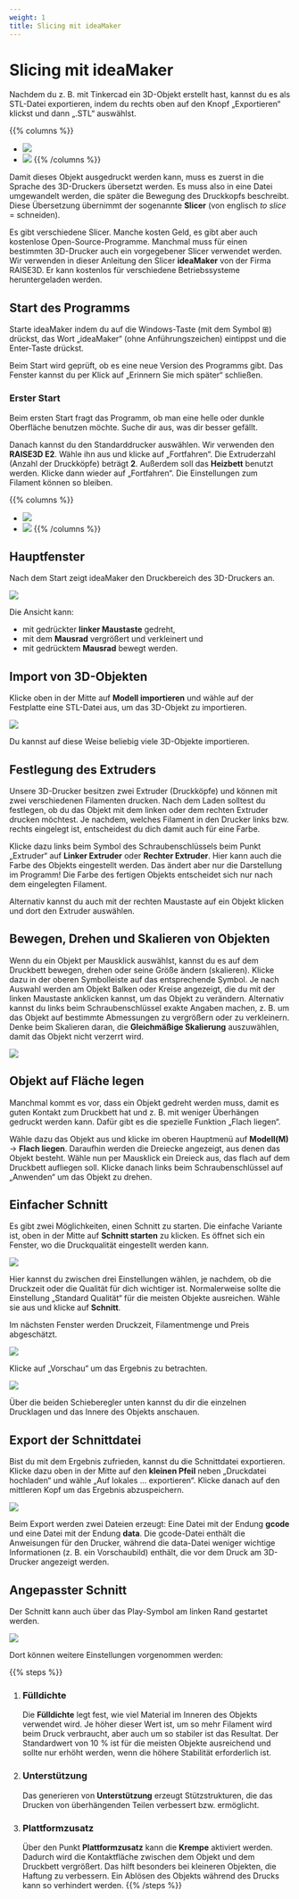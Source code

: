 ```yaml
---
weight: 1
title: Slicing mit ideaMaker
---
```


# Slicing mit ideaMaker

Nachdem du z.&nbsp;B. mit Tinkercad ein 3D-Objekt erstellt hast, kannst du es als STL-Datei exportieren, indem du rechts oben auf den Knopf „Exportieren“ klickst und dann „.STL“ auswählst.

{{% columns %}}
- ![](tinkercad-model.png)
- ![](tinkercad-export.png)
{{% /columns %}}

Damit dieses Objekt ausgedruckt werden kann, muss es zuerst in die Sprache des 3D-Druckers übersetzt werden. Es muss also in eine Datei umgewandelt werden, die später die Bewegung des Druckkopfs beschreibt. Diese Übersetzung übernimmt der sogenannte **Slicer** (von englisch *to slice* = schneiden).

Es gibt verschiedene Slicer. Manche kosten Geld, es gibt aber auch kostenlose Open-Source-Programme. Manchmal muss für einen bestimmten 3D-Drucker auch ein vorgegebener Slicer verwendet werden. Wir verwenden in dieser Anleitung den Slicer **ideaMaker** von der Firma RAISE3D. Er kann kostenlos für verschiedene Betriebssysteme heruntergeladen werden.

## Start des Programms

Starte ideaMaker indem du auf die Windows-Taste (mit dem Symbol ⊞) drückst, das Wort „ideaMaker“ (ohne Anführungszeichen) eintippst und die Enter-Taste drückst.

Beim Start wird geprüft, ob es eine neue Version des Programms gibt. Das Fenster kannst du per Klick auf „Erinnern Sie mich später“ schließen.

### Erster Start

Beim ersten Start fragt das Programm, ob man eine helle oder dunkle Oberfläche benutzen möchte. Suche dir aus, was dir besser gefällt.

Danach kannst du den Standarddrucker auswählen. Wir verwenden den **RAISE3D E2**. Wähle ihn aus und klicke auf „Fortfahren“. Die Extruderzahl (Anzahl der Druckköpfe) beträgt **2**. Außerdem soll das **Heizbett** benutzt werden. Klicke dann wieder auf „Fortfahren“. Die Einstellungen zum Filament können so bleiben.

{{% columns %}}
- ![](ideaMaker-default-printer.png)
- ![](ideaMaker-default-config.png)
{{% /columns %}}

## Hauptfenster

Nach dem Start zeigt ideaMaker den Druckbereich des 3D-Druckers an.

![](ideaMaker-main-window.png)

Die Ansicht kann:
- mit gedrückter **linker Maustaste** gedreht,
- mit dem **Mausrad** vergrößert und verkleinert und
- mit gedrücktem **Mausrad** bewegt werden.

## Import von 3D-Objekten

Klicke oben in der Mitte auf **Modell importieren** und wähle auf der Festplatte eine STL-Datei aus, um das 3D-Objekt zu importieren.

![](ideaMaker-imported-model.png)

Du kannst auf diese Weise beliebig viele 3D-Objekte importieren.

## Festlegung des Extruders

Unsere 3D-Drucker besitzen zwei Extruder (Druckköpfe) und können mit zwei verschiedenen Filamenten drucken. Nach dem Laden solltest du festlegen, ob du das Objekt mit dem linken oder dem rechten Extruder drucken möchtest. Je nachdem, welches Filament in den Drucker links bzw. rechts eingelegt ist, entscheidest du dich damit auch für eine Farbe.

Klicke dazu links beim Symbol des Schraubenschlüssels beim Punkt „Extruder“ auf **Linker Extruder** oder **Rechter Extruder**. Hier kann auch die Farbe des Objekts eingestellt werden. Das ändert aber nur die Darstellung im Programm! Die Farbe des fertigen Objekts entscheidet sich nur nach dem eingelegten Filament.

Alternativ kannst du auch mit der rechten Maustaste auf ein Objekt klicken und dort den Extruder auswählen.

## Bewegen, Drehen und Skalieren von Objekten

Wenn du ein Objekt per Mausklick auswählst, kannst du es auf dem Druckbett bewegen, drehen oder seine Größe ändern (skalieren). Klicke dazu in der oberen Symbolleiste auf das entsprechende Symbol. Je nach Auswahl werden am Objekt Balken oder Kreise angezeigt, die du mit der linken Maustaste anklicken kannst, um das Objekt zu verändern. Alternativ kannst du links beim Schraubenschlüssel exakte Angaben machen, z.&nbsp;B. um das Objekt auf bestimmte Abmessungen zu vergrößern oder zu verkleinern. Denke beim Skalieren daran, die **Gleichmäßige Skalierung** auszuwählen, damit das Objekt nicht verzerrt wird.

![](ideaMaker-scale-model.png)

## Objekt auf Fläche legen

Manchmal kommt es vor, dass ein Objekt gedreht werden muss, damit es guten Kontakt zum Druckbett hat und z.&nbsp;B. mit weniger Überhängen gedruckt werden kann. Dafür gibt es die spezielle Funktion „Flach liegen“.

Wähle dazu das Objekt aus und klicke im oberen Hauptmenü auf **Modell(M)** → **Flach liegen**. Daraufhin werden die Dreiecke angezeigt, aus denen das Objekt besteht. Wähle nun per Mausklick ein Dreieck aus, das flach auf dem Druckbett aufliegen soll. Klicke danach links beim Schraubenschlüssel auf „Anwenden“ um das Objekt zu drehen.

## Einfacher Schnitt

Es gibt zwei Möglichkeiten, einen Schnitt zu starten. Die einfache Variante ist, oben in der Mitte auf **Schnitt starten** zu klicken. Es öffnet sich ein Fenster, wo die Druckqualität eingestellt werden kann.

![](ideaMaker-simple-slice.png)

Hier kannst du zwischen drei Einstellungen wählen, je nachdem, ob die Druckzeit oder die Qualität für dich wichtiger ist. Normalerweise sollte die Einstellung „Standard Qualität“ für die meisten Objekte ausreichen. Wähle sie aus und klicke auf **Schnitt**.

Im nächsten Fenster werden Druckzeit, Filamentmenge und Preis abgeschätzt.

![](ideaMaker-slice-statistics.png)

Klicke auf „Vorschau“ um das Ergebnis zu betrachten.

![](ideaMaker-slice-result.png)

Über die beiden Schieberegler unten kannst du dir die einzelnen Drucklagen und das Innere des Objekts anschauen.

## Export der Schnittdatei

Bist du mit dem Ergebnis zufrieden, kannst du die Schnittdatei exportieren. Klicke dazu oben in der Mitte auf den **kleinen Pfeil** neben „Druckdatei hochladen“ und wähle „Auf lokales … exportieren“. Klicke danach auf den mittleren Kopf um das Ergebnis abzuspeichern.

![](ideaMaker-export.png)

Beim Export werden zwei Dateien erzeugt: Eine Datei mit der Endung **gcode** und eine Datei mit der Endung **data**. Die gcode-Datei enthält die Anweisungen für den Drucker, während die data-Datei weniger wichtige Informationen (z.&nbsp;B. ein Vorschaubild) enthält, die vor dem Druck am 3D-Drucker angezeigt werden.

## Angepasster Schnitt

Der Schnitt kann auch über das Play-Symbol am linken Rand gestartet werden.

![](ideaMaker-custom-slice.png)

Dort können weitere Einstellungen vorgenommen werden:

{{% steps %}}
1. ### Fülldichte
   Die **Fülldichte** legt fest, wie viel Material im Inneren des Objekts verwendet wird. Je höher dieser Wert ist, um so mehr Filament wird beim Druck verbraucht, aber auch um so stabiler ist das Resultat. Der Standardwert von 10&nbsp;% ist für die meisten Objekte ausreichend und sollte nur erhöht werden, wenn die höhere Stabilität erforderlich ist.


2. ### Unterstützung
   Das generieren von **Unterstützung** erzeugt Stützstrukturen, die das Drucken von überhängenden Teilen verbessert bzw. ermöglicht.

3. ### Plattformzusatz
   Über den Punkt **Plattformzusatz** kann die **Krempe** aktiviert werden. Dadurch wird die Kontaktfläche zwischen dem Objekt und dem Druckbett vergrößert. Das hilft besonders bei kleineren Objekten, die Haftung zu verbessern. Ein Ablösen des Objekts während des Drucks kann so verhindert werden.
{{% /steps %}}
